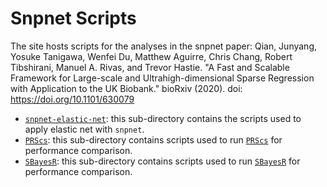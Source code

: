# Snpnet Scripts
The site hosts scripts for the analyses in the snpnet paper: Qian, Junyang, Yosuke Tanigawa, Wenfei Du, Matthew Aguirre, Chris Chang, Robert Tibshirani, Manuel A. Rivas, and Trevor Hastie. "A Fast and Scalable Framework for Large-scale and Ultrahigh-dimensional Sparse Regression with Application to the UK Biobank." bioRxiv (2020). doi: https://doi.org/10.1101/630079

- [`snpnet-elastic-net`](snpnet-elastic-net): this sub-directory contains the scripts used to apply elastic net with `snpnet`.
- [`PRScs`](PRScs): this sub-directory contains scripts used to run [`PRScs`](https://github.com/getian107/PRScs) for performance comparison.
- [`SBayesR`](SBayesR): this sub-directory contains scripts used to run [`SBayesR`](https://cnsgenomics.com/software/gctb/#Overview) for performance comparison.
